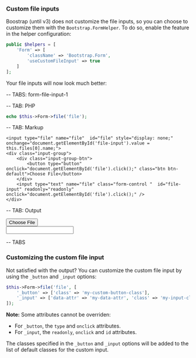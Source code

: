 ### Custom file inputs

Boostrap (until v3) does not customize the file inputs, so you can choose to customize them with the `Bootstrap.FormHelper`. To do
so, enable the feature in the helper configuration:

```php
public $helpers = [
    'Form' => [
        'className' => 'Bootstrap.Form',
        'useCustomFileInput' => true
    ]
];
```

Your file inputs will now look much better:

-- TABS: form-file-input-1

-- TAB: PHP

```php
echo $this->Form->file('file');
```

-- TAB: Markup

```markup
<input type="file" name="file"  id="file" style="display: none;" onchange="document.getElementById('file-input').value = this.files[0].name;">
<div class="input-group">
    <div class="input-group-btn">
        <button type="button" onclick="document.getElementById('file').click();" class="btn btn-default">Choose File</button>
    </div>
    <input type="text" name="file" class="form-control "  id="file-input" readonly="readonly" onclick="document.getElementById('file').click();" />
</div>
```

-- TAB: Output

<input type="file" name="file"  id="file" style="display: none;" onchange="document.getElementById('file-input').value = this.files[0].name;">
<div class="input-group">
    <div class="input-group-btn">
        <button type="button" onclick="document.getElementById('file').click();" class="btn btn-default">Choose File</button>
    </div>
    <input type="text" name="file" class="form-control "  id="file-input" readonly="readonly" onclick="document.getElementById('file').click();" />
</div>

-- TABS

### Customizing the custom file input

Not satisfied with the output? You can customize the custom file input by using the `_button` and `_input` options:

```php
$this->Form->file('file', [
    '_button' => ['class' => 'my-custom-button-class'],
    '_input' => ['data-attr' => 'my-data-attr', 'class' => 'my-input-class']
]);
```

**Note:** Some attributes cannot be overriden:

- For `_button`, the `type` and `onclick` attributes.
- For `_input`, the `readonly`, `onclick` and `id` attributes.

The classes specified in the `_button` and `_input` options will be added to the list of default classes for the custom input.
